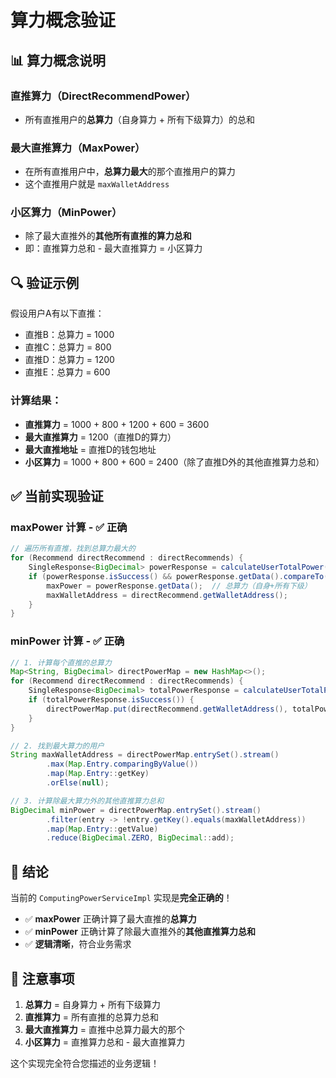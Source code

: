 # 算力概念验证

## 📊 **算力概念说明**

### **直推算力（DirectRecommendPower）**
- 所有直推用户的**总算力**（自身算力 + 所有下级算力）的总和

### **最大直推算力（MaxPower）**
- 在所有直推用户中，**总算力最大**的那个直推用户的算力
- 这个直推用户就是 `maxWalletAddress`

### **小区算力（MinPower）**
- 除了最大直推外的**其他所有直推的算力总和**
- 即：直推算力总和 - 最大直推算力 = 小区算力

## 🔍 **验证示例**

假设用户A有以下直推：
- 直推B：总算力 = 1000
- 直推C：总算力 = 800  
- 直推D：总算力 = 1200
- 直推E：总算力 = 600

### **计算结果：**
- **直推算力** = 1000 + 800 + 1200 + 600 = 3600
- **最大直推算力** = 1200（直推D的算力）
- **最大直推地址** = 直推D的钱包地址
- **小区算力** = 1000 + 800 + 600 = 2400（除了直推D外的其他直推算力总和）

## ✅ **当前实现验证**

### **maxPower 计算** - ✅ 正确
```java
// 遍历所有直推，找到总算力最大的
for (Recommend directRecommend : directRecommends) {
    SingleResponse<BigDecimal> powerResponse = calculateUserTotalPower(directRecommend.getWalletAddress(), dayTime);
    if (powerResponse.isSuccess() && powerResponse.getData().compareTo(maxPower) > 0) {
        maxPower = powerResponse.getData();  // 总算力（自身+所有下级）
        maxWalletAddress = directRecommend.getWalletAddress();
    }
}
```

### **minPower 计算** - ✅ 正确
```java
// 1. 计算每个直推的总算力
Map<String, BigDecimal> directPowerMap = new HashMap<>();
for (Recommend directRecommend : directRecommends) {
    SingleResponse<BigDecimal> totalPowerResponse = calculateUserTotalPower(directRecommend.getWalletAddress(), dayTime);
    if (totalPowerResponse.isSuccess()) {
        directPowerMap.put(directRecommend.getWalletAddress(), totalPowerResponse.getData());
    }
}

// 2. 找到最大算力的用户
String maxWalletAddress = directPowerMap.entrySet().stream()
        .max(Map.Entry.comparingByValue())
        .map(Map.Entry::getKey)
        .orElse(null);

// 3. 计算除最大算力外的其他直推算力总和
BigDecimal minPower = directPowerMap.entrySet().stream()
        .filter(entry -> !entry.getKey().equals(maxWalletAddress))
        .map(Map.Entry::getValue)
        .reduce(BigDecimal.ZERO, BigDecimal::add);
```

## 🎯 **结论**

当前的 `ComputingPowerServiceImpl` 实现是**完全正确的**！

- ✅ **maxPower** 正确计算了最大直推的**总算力**
- ✅ **minPower** 正确计算了除最大直推外的**其他直推算力总和**
- ✅ **逻辑清晰**，符合业务需求

## 📝 **注意事项**

1. **总算力** = 自身算力 + 所有下级算力
2. **直推算力** = 所有直推的总算力总和
3. **最大直推算力** = 直推中总算力最大的那个
4. **小区算力** = 直推算力总和 - 最大直推算力

这个实现完全符合您描述的业务逻辑！